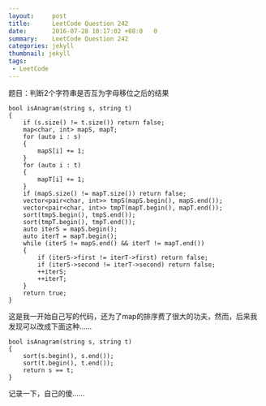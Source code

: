 ```yaml
---
layout:     post
title:	    LeetCode Question 242
date:       2016-07-28 10:17:02 +08:0   0
summary:    LeetCode Question 242
categories: jekyll
thumbnail: jekyll
tags:
 - LeetCode
---
```

题目：判断2个字符串是否互为字母移位之后的结果

    bool isAnagram(string s, string t)
    {
    	if (s.size() != t.size()) return false;
    	map<char, int> mapS, mapT;
    	for (auto i : s)
    	{
    		mapS[i] += 1;
    	}
    	for (auto i : t)
    	{
    		mapT[i] += 1;
    	}
    	if (mapS.size() != mapT.size()) return false;
    	vector<pair<char, int>> tmpS(mapS.begin(), mapS.end());
    	vector<pair<char, int>> tmpT(mapT.begin(), mapT.end());
    	sort(tmpS.begin(), tmpS.end());
    	sort(tmpT.begin(), tmpT.end());
    	auto iterS = mapS.begin();
    	auto iterT = mapT.begin();
    	while (iterS != mapS.end() && iterT != mapT.end())
    	{
    		if (iterS->first != iterT->first) return false;
    		if (iterS->second != iterT->second) return false;
    		++iterS;
    		++iterT;
    	}
    	return true;
    }

这是我一开始自己写的代码，还为了map的排序费了很大的功夫，然而，后来我发现可以改成下面这种……

    bool isAnagram(string s, string t)
    {
        sort(s.begin(), s.end());
        sort(t.begin(), t.end());
        return s == t;
    }

记录一下，自己的傻……
